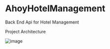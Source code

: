 # AhoyHotelManagement
Back End Api for Hotel Management 

Project Architecture


![image](https://user-images.githubusercontent.com/11960696/184522917-064b8035-027a-4605-9750-4ccd1cd12d83.png)
